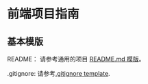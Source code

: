 # 前端项目指南

## 基本模版

README： 请参考通用的项目 [README.md 模版](../sample-project-readme.md)。

.gitignore: 请参考[.gitignore template](./sample_dot_ignore).
